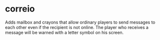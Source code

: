 # correio
Adds mailbox and crayons that allow ordinary players to send messages to each other even if the recipient is not online. The player who receives a message will be warned with a letter symbol on his screen.
